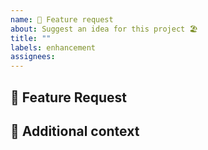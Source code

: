 ```yaml
---
name: 🚀 Feature request
about: Suggest an idea for this project 🏖
title: ""
labels: enhancement
assignees:
---
```


## 🚀 Feature Request

<!-- A clear and concise description of the feature proposal. -->

## 📎 Additional context

<!-- Add any other context or screenshots about the feature request here. -->

